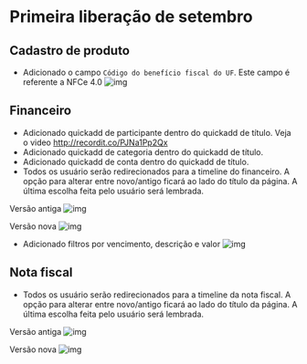 # Primeira liberação de setembro


## Cadastro de produto
* Adicionado o campo `Código do benefício fiscal do UF`. Este campo é referente a NFCe 4.0
![img](http://funkyimg.com/i/2KMVP.png)

## Financeiro
* Adicionado quickadd de participante dentro do quickadd de título. Veja o video http://recordit.co/PJNa1Pp2Qx
* Adicionado quickadd de categoria dentro do quickadd de título.
* Adicionado quickadd de conta dentro do quickadd de título.
* Todos os usuário serão redirecionados para a timeline do financeiro. A opção para alterar entre novo/antigo ficará ao lado do título da página. A última escolha feita pelo usuário será lembrada.

Versão antiga
![img](https://i.imgur.com/IB7p0pR.png)

Versão nova
![img](https://i.imgur.com/ofMzyyf.png)

* Adicionado filtros por vencimento, descrição e valor
![img](https://i.imgur.com/LggBA0M.png)

## Nota fiscal
* Todos os usuário serão redirecionados para a timeline da nota fiscal. A opção para alterar entre novo/antigo ficará ao lado do título da página. A última escolha feita pelo usuário será lembrada.

Versão antiga
![img](https://i.imgur.com/ccTbQOy.png)

Versão nova
![img](https://i.imgur.com/dCaQ3ux.png)
